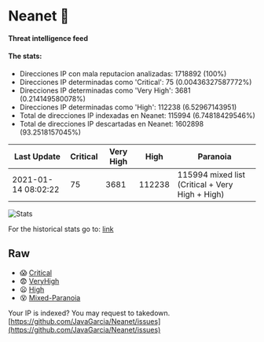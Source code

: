 # Neanet :hocho:
#### Threat intelligence feed
#### The stats:

- Direcciones IP con mala reputacion analizadas: 1718892 (100%)
- Direcciones IP determinadas como 'Critical':  75 (0.00436327587772%)
- Direcciones IP determinadas como 'Very High':  3681 (0.214149580078%)
- Direcciones IP determinadas como 'High':  112238 (6.52967143951)
- Total de direcciones IP indexadas en Neanet:  115994 (6.74818429546%)
- Total de direcciones IP descartadas en Neanet:  1602898 (93.2518157045%)

| Last Update | Critical | Very High | High | Paranoia |
| --- | --- | --- | --- | --- |
| 2021-01-14 08:02:22 | 75 | 3681 | 112238 | 115994 mixed list (Critical + Very High + High)|

![Stats](https://docs.google.com/spreadsheets/d/e/2PACX-1vSnaNMIXVabIpDJjufMlzH7poXnshF3mgd8Is1g9ytUEzVsP5my4Trn8f-xkoLLQ38xpL3HtmUexLo6/pubchart?oid=501124687&format=image)

For the historical stats go to: [link](/stats.csv)
## Raw
- :scream: [Critical](https://raw.githubusercontent.com/JavaGarcia/Neanet/master/blacklists/neanet_critical.txt)
- :fearful: [VeryHigh](https://raw.githubusercontent.com/JavaGarcia/Neanet/master/blacklists/neanet_veryHigh.txtt)
- :frowning: [High](https://raw.githubusercontent.com/JavaGarcia/Neanet/master/blacklists/neanet_high.txt)
- :dizzy_face: [Mixed-Paranoia](https://raw.githubusercontent.com/JavaGarcia/Neanet/master/blacklists/neanet_all.txt)


Your IP is indexed? You may request to takedown. [https://github.com/JavaGarcia/Neanet/issues](https://github.com/JavaGarcia/Neanet/issues)






























































































































































































































































































































































































































































































































































































































































































































































































































































































































































































































































































































































































































































































































































































































































































































































































































































































































































































































































































































































































































































































































































































































































































































































































































































































































































































































































































































































































































































































































































































































































































































































































































































































































































































































































































































































































































